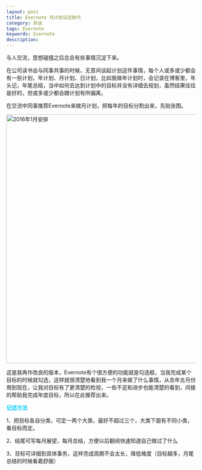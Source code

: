 ```yaml
---
layout: post
title: Evernote 月计划记述技巧
category: 杂谈
tags: Evernote
keywords: Evernote
description: 
---
```


与人交流，思想碰撞之后总会有些事情沉淀下来。

在公司读书会与同事共事的时候，无意间谈起计划这件事情，每个人或多或少都会有一些计划，年计划、月计划、日计划，比如我做年计划时，会记录在博客里，年头记，年尾总结，当中如何去达到计划中的目标并没有详细去规划，虽然结果往往是好的，但或多或少都会跟计划有所偏离。

在交流中同事推荐Evernote来做月计划，把每年的目标分割出来，先贴张图。

[<img class="alignnone wp-image-424" src="http://blog.gitdc.com/wp-content/uploads/2016/01/2016年1月安排2-928x1024.png" alt="2016年1月安排" width="600" height="662" />][1]

这是我再作改良的版本，Evernote有个很方便的功能就是勾选框，当我完成某个目标的时候就勾选，这样就很清楚地看到我一个月来做了什么事情，从去年五月份用到现在，让我对目标有了更清楚的检视，一些不足和进步也能清楚的看到，间接的帮助我完成年度目标，所以在此推荐出来。

<span style="color: #00ccff;"><b>记述方法</b></span>

1、把目标各自分类，可定一两个大类，最好不超过三个，大类下面有不同小类，看目标而定。

2、结尾可写每月展望，每月总结，方便以后翻阅快速知道自己做过了什么

3、目标可详细到具体事务，这样完成周期不会太长，降低难度（目标越多，月尾总结的时候看着舒服）


[1]: http://blog.gitdc.com/wp-content/uploads/2016/01/2016年1月安排2.png
